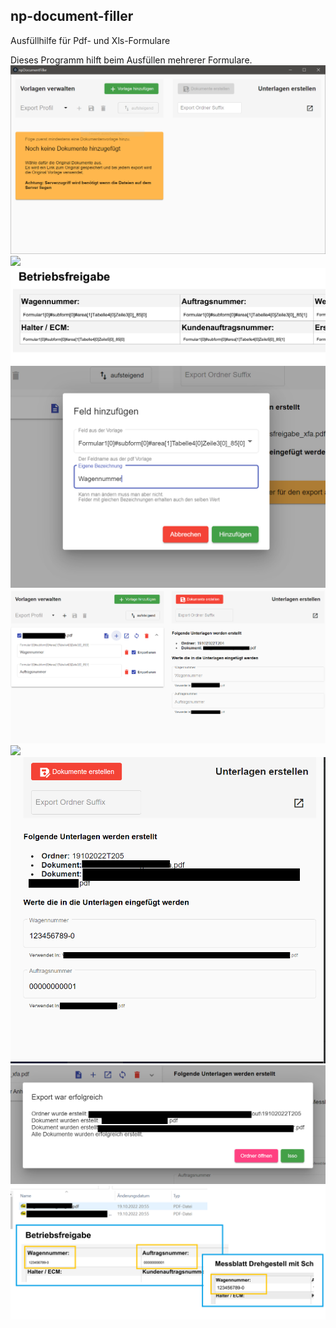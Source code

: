 ## np-document-filler
Ausfüllhilfe für Pdf- und Xls-Formulare

Dieses Programm hilft beim Ausfüllen mehrerer Formulare.
![Start of the app](./screenshots/01_start.PNG "Start")
![](./screenshots/02_Betriebsfreigabe_hinzugefügt.PNG)
![](./screenshots/03_Anzeige_der_Feldnamen_im_pdf.PNG)
![](./screenshots/04_Feld_im_programm_benennen.PNG)
![](./screenshots/05_Zwei_Felder_eingetragen.PNG)
![](./screenshots/06_Zweites_Dokument_mit_Gleichem_Feld_hinzugefügt.PNG)
![](./screenshots/07_Felder_mit_Werten_für_den_export_gefüllt.PNG)
![](./screenshots/08_Export_erfolgreich.PNG)
![](./screenshots/09_Erstellte_Dokumente_enthalten_die_Werte.PNG)

